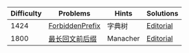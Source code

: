 | Difficulty | Problems | Hints | Solutions |
|------------|------------|-----------|-----------|
| 1424 | [ForbiddenPrefix](https://atcoder.jp/contests/abc403/tasks/abc403_e) | 字典树 | [Editorial](https://github.com/aboutliu/Daily_Problem/blob/main/2025/04/28/solution/ForbiddenPrefix.md) |
| 1800 | [最长回文前后缀](https://www.luogu.com.cn/problem/P12213) | Manacher | [Editorial](https://github.com/aboutliu/Daily_Problem/blob/main/2025/04/20/solution/最长回文前后缀.md) |
